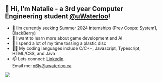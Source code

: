 ## 👋 Hi, I’m Natalie - a 3rd year Computer Engineering student [@uWaterloo](https://github.com/uWaterloo)!
- 👀 I’m currently seeking Summer 2024 internships (Prev Coops: System1, BlackBerry)
- 🌱 I want to learn more about game development and AI
- 🥏 I spend a lot of my time tossing a plastic disc
- 👩‍💻 My coding languages include C/C++, Javascript, Typescript, HTML/CSS, and Java
- 📫 Lets connect: [LinkedIn](https://www.linkedin.com/in/natalie-ly-/ ).<br /> 
      Email me: n6ly@uwaterloo.ca

![](https://komarev.com/ghpvc/?username=natalie-ly&color=blue)</h1> 

<!---
natalie-ly/natalie-ly is a ✨ special ✨ repository because its `README.md` (this file) appears on your GitHub profile.
You can click the Preview link to take a look at your changes.
to display top languages used: [![Top Langs](https://github-readme-stats.vercel.app/api/top-langs/?username=natalie-ly&layout=compact)](https://github.com/anuraghazra/github-readme-stats)
--->
